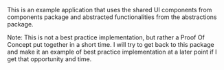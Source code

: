 This is an example application that uses the shared UI components from components package and abstracted functionalities from the abstractions package.

Note: This is not a best practice implementation, but rather a Proof Of Concept put together in a short time. I will try to get back to this package and make it an example of best practice implementation at a later point if I get that opportunity and time.
